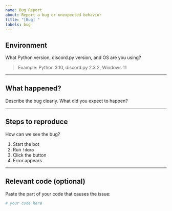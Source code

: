 ```yaml
---
name: Bug Report
about: Report a bug or unexpected behavior
title: "[Bug] "
labels: bug
---
```


## Environment

What Python version, discord.py version, and OS are you using?

> Example: Python 3.10, discord.py 2.3.2, Windows 11

---

## What happened?

Describe the bug clearly. What did you expect to happen?

---

## Steps to reproduce

How can we see the bug?

1. Start the bot  
2. Run `!demo`  
3. Click the button  
4. Error appears

---

## Relevant code (optional)

Paste the part of your code that causes the issue:

```python
# your code here

